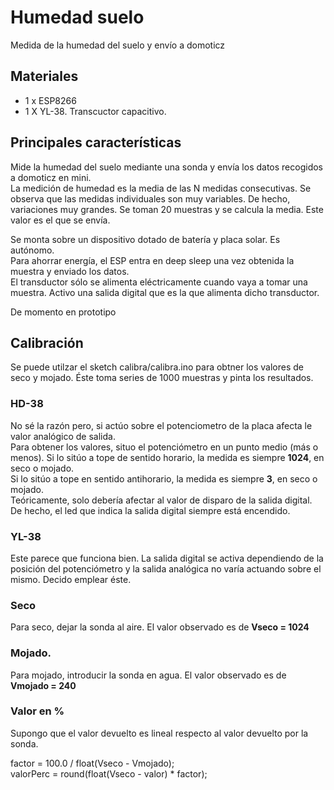 # Humedad suelo
Medida de la humedad del suelo y envío a domoticz  

## Materiales
- 1 x ESP8266
- 1 X YL-38. Transcuctor capacitivo.

## Principales características
Mide la humedad del suelo mediante una sonda y envía los datos recogidos a domoticz en mini.  
La medición de humedad es la media de las N medidas consecutivas. Se observa que las medidas individuales son muy variables. De hecho, variaciones muy grandes. Se toman 20 muestras y se calcula la media. Este valor es el que se envía.

Se monta sobre un dispositivo dotado de batería y placa solar. Es autónomo.  
Para ahorrar energía, el ESP entra en deep sleep una vez obtenida la muestra y enviado los datos.  
El transductor sólo se alimenta eléctricamente cuando vaya a tomar una muestra. Activo una salida digital que es la que alimenta dicho transductor.

De momento en prototipo

## Calibración
Se puede utilzar el sketch calibra/calibra.ino para obtner los valores de seco y mojado. Éste toma series de 1000 muestras y pinta los resultados.

### HD-38
No sé la razón pero, si actúo sobre el potenciometro de la placa afecta le valor analógico de salida.  
Para obtener los valores, situo el potenciómetro en un punto medio (más o menos).
Si lo sitúo a tope de sentido horario, la medida es siempre **1024**, en seco o mojado.  
Si lo sitúo a tope en sentido antihorario, la medida es siempre **3**, en seco o mojado.  
Teóricamente, solo debería afectar al valor de disparo de la salida digital. De hecho, el led que indica la salida digital siempre está encendido.

### YL-38
Este parece que funciona bien. La salida digital se activa dependiendo de la posición del potenciómetro y la salida analógica no varía actuando sobre el mismo. Decido emplear éste.

### Seco
Para seco, dejar la sonda al aire. El valor observado es de **Vseco = 1024**

### Mojado.
Para mojado, introducir la sonda en agua. El valor observado es de **Vmojado = 240**

### Valor en %
Supongo que el valor devuelto es lineal respecto al valor devuelto por la sonda.

factor = 100.0 / float(Vseco - Vmojado);  
valorPerc = round(float(Vseco - valor) * factor);
